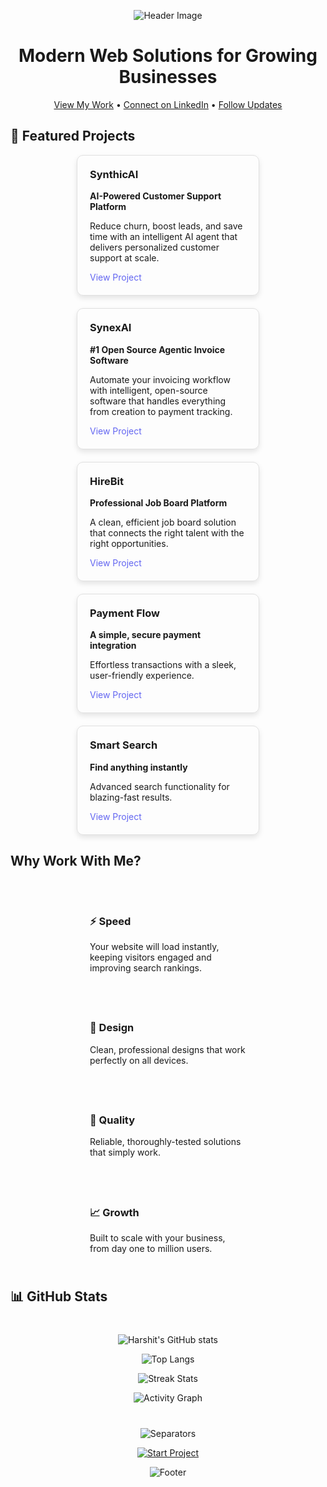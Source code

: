 <div align="center">
  
![Header Image](https://capsule-render.vercel.app/api?type=waving&color=6366F1&height=200&section=header&text=Harshit%20Duggal&fontSize=50&fontColor=ffffff&animation=fadeIn)

# Modern Web Solutions for Growing Businesses

[View My Work](https://harshitduggal.dev) • 
[Connect on LinkedIn](https://linkedin.com/in/harshitduggal) • 
[Follow Updates](https://twitter.com/harshitduggal)

</div>

## 🚀 Featured Projects

<div style="display: flex; flex-wrap: wrap; justify-content: space-around; gap: 20px;">

<div style="width: 30%; min-width: 250px; border: 1px solid #e0e0e0; border-radius: 10px; padding: 20px; box-shadow: 0 4px 8px rgba(0,0,0,0.1);">
  <h3 style="margin-top: 0;">SynthicAI</h3>
  <p><strong>AI-Powered Customer Support Platform</strong></p>
  <p>Reduce churn, boost leads, and save time with an intelligent AI agent that delivers personalized customer support at scale.</p>
  <a href="https://synthicai.com" style="color: #6366F1; text-decoration: none;">View Project</a>
</div>

<div style="width: 30%; min-width: 250px; border: 1px solid #e0e0e0; border-radius: 10px; padding: 20px; box-shadow: 0 4px 8px rgba(0,0,0,0.1);">
  <h3 style="margin-top: 0;">SynexAI</h3>
  <p><strong>#1 Open Source Agentic Invoice Software</strong></p>
  <p>Automate your invoicing workflow with intelligent, open-source software that handles everything from creation to payment tracking.</p>
  <a href="https://synexai.in" style="color: #6366F1; text-decoration: none;">View Project</a>
</div>

<div style="width: 30%; min-width: 250px; border: 1px solid #e0e0e0; border-radius: 10px; padding: 20px; box-shadow: 0 4px 8px rgba(0,0,0,0.1);">
  <h3 style="margin-top: 0;">HireBit</h3>
  <p><strong>Professional Job Board Platform</strong></p>
  <p>A clean, efficient job board solution that connects the right talent with the right opportunities.</p>
  <a href="https://hirebit.site" style="color: #6366F1; text-decoration: none;">View Project</a>
</div>

<div style="width: 30%; min-width: 250px; border: 1px solid #e0e0e0; border-radius: 10px; padding: 20px; box-shadow: 0 4px 8px rgba(0,0,0,0.1);">
  <h3 style="margin-top: 0;">Payment Flow</h3>
  <p><strong>A simple, secure payment integration</strong></p>
  <p>Effortless transactions with a sleek, user-friendly experience.</p>
  <a href="https://stripe-kit-zeta.vercel.app" style="color: #6366F1; text-decoration: none;">View Project</a>
</div>

<div style="width: 30%; min-width: 250px; border: 1px solid #e0e0e0; border-radius: 10px; padding: 20px; box-shadow: 0 4px 8px rgba(0,0,0,0.1);">
  <h3 style="margin-top: 0;">Smart Search</h3>
  <p><strong>Find anything instantly</strong></p>
  <p>Advanced search functionality for blazing-fast results.</p>
  <a href="https://lighting-search.vercel.app" style="color: #6366F1; text-decoration: none;">View Project</a>
</div>

</div>

## Why Work With Me?

<div style="display: flex; flex-wrap: wrap; justify-content: space-around; gap: 20px; margin-top: 40px;">

<div style="width: 45%; min-width: 250px; padding: 10px;">
  <h3>⚡ Speed</h3>
  <p>Your website will load instantly, keeping visitors engaged and improving search rankings.</p>
</div>

<div style="width: 45%; min-width: 250px; padding: 10px;">
  <h3>🎯 Design</h3>
  <p>Clean, professional designs that work perfectly on all devices.</p>
</div>

<div style="width: 45%; min-width: 250px; padding: 10px;">
  <h3>💎 Quality</h3>
  <p>Reliable, thoroughly-tested solutions that simply work.</p>
</div>

<div style="width: 45%; min-width: 250px; padding: 10px;">
  <h3>📈 Growth</h3>
  <p>Built to scale with your business, from day one to million users.</p>
</div>

</div>

## 📊 GitHub Stats

<div align="center" style="margin-top: 40px;">

![Harshit's GitHub stats](https://github-readme-stats.vercel.app/api?username=duggal1&show_icons=true&theme=transparent&hide_border=true&bg_color=00000000&text_color=6366F1&icon_color=6366F1)

![Top Langs](https://github-readme-stats.vercel.app/api/top-langs/?username=duggal1&layout=compact&theme=transparent&hide_border=true&bg_color=00000000&text_color=6366F1)

![Streak Stats](https://github-readme-streak-stats.herokuapp.com/?user=duggal1&theme=transparent&hide_border=true&background=00000000&stroke=6366F1&ring=6366F1&fire=6366F1&currStreakLabel=6366F1)

![Activity Graph](https://github-readme-activity-graph.vercel.app/graph?username=duggal1&bg_color=00000000&color=6366F1&line=6366F1&point=ffffff&area=true&hide_border=true&area_color=6366F122)

</div>

<div align="center" style="margin-top: 40px;">

![Separators](https://capsule-render.vercel.app/api?type=rect&color=gradient&customColorList=0,2,2,5,30&height=2&reversal=true)

[![Start Project](https://img.shields.io/badge/START_A_PROJECT-000?style=for-the-badge&labelColor=black&color=6366F1&logoColor=white)](mailto:harshitduggal29@gmail.com)

![Footer](https://capsule-render.vercel.app/api?type=venom&color=gradient&customColorList=0,2,2,5,30&height=200&section=footer&reversal=true&descSize=20&descAlignY=50)

</div>
